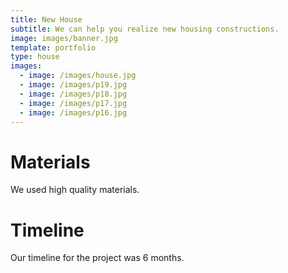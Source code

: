 ```yaml
---
title: New House
subtitle: We can help you realize new housing constructions.
image: images/banner.jpg
template: portfolio
type: house
images:
  - image: /images/house.jpg
  - image: /images/p19.jpg
  - image: /images/p18.jpg
  - image: /images/p17.jpg
  - image: /images/p16.jpg
---
```


# Materials

We used high quality materials.

# Timeline

Our timeline for the project was 6 months.
